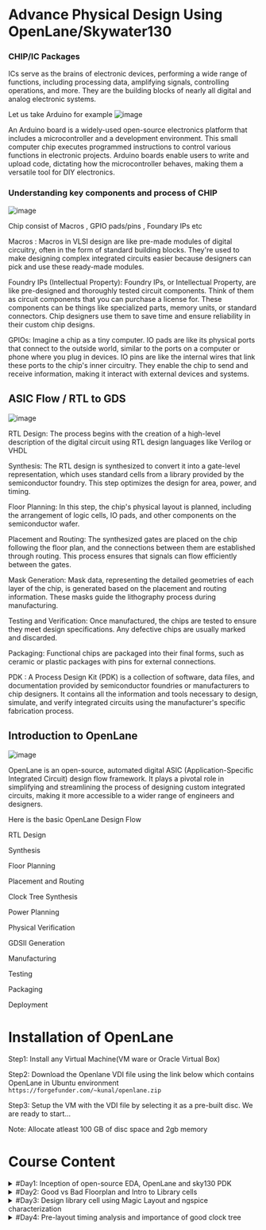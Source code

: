 # Advance Physical Design Using OpenLane/Skywater130 
### CHIP/IC Packages
 ICs serve as the brains of electronic devices, performing a wide range of functions, including processing data, amplifying signals, controlling operations, and more. 
 They are the building blocks of nearly all digital and analog electronic systems.

 Let us take Arduino for example
 ![image](https://github.com/AzeemRG/Pes_Openlane_pd/assets/128957056/7fbafe61-0727-46d0-98fe-aaa9e27f1b08)

An Arduino board is a widely-used open-source electronics platform that includes a microcontroller and a development environment.
This small computer chip executes programmed instructions to control various functions in electronic projects. 
Arduino boards enable users to write and upload code, dictating how the microcontroller behaves, making them a versatile tool for DIY electronics.

### Understanding key components and process of CHIP

![image](https://github.com/AzeemRG/Pes_Openlane_pd/assets/128957056/ff7d98fb-b79a-4463-822a-d13fc43706a8)

Chip consist of Macros , GPIO pads/pins , Foundary IPs etc

  Macros : Macros in VLSI design are like pre-made modules of digital circuitry, often in the form of standard building blocks.
 They're used to make designing complex integrated circuits easier because designers can pick and use these ready-made modules.

  Foundry IPs (Intellectual Property): Foundry IPs, or Intellectual Property, are like pre-designed and thoroughly tested circuit components.
 Think of them as circuit components that you can purchase a license for. 
 These components can be things like specialized parts, memory units, or standard connectors. Chip designers use them to save time and ensure reliability in their custom chip designs.

 GPIOs:  Imagine a chip as a tiny computer. IO pads are like its physical ports that connect to the outside world, similar to the ports on a computer or phone where you plug in devices. 
  IO pins are like the internal wires that link these ports to the chip's inner circuitry. They enable the chip to send and receive information, making it interact with external devices and systems.

 ## ASIC Flow / RTL to GDS

 ![image](https://github.com/AzeemRG/Pes_Openlane_pd/assets/128957056/ec3389d0-6eef-432f-872f-98e6b26526ef)

 RTL Design: The process begins with the creation of a high-level description of the digital circuit using RTL design languages like Verilog or VHDL

 Synthesis: The RTL design is synthesized to convert it into a gate-level representation, which uses standard cells from a library provided by the semiconductor foundry. 
 This step optimizes the design for area, power, and timing.

 Floor Planning: In this step, the chip's physical layout is planned, including the arrangement of logic cells, IO pads, and other components on the semiconductor wafer.

 Placement and Routing: The synthesized gates are placed on the chip following the floor plan, and the connections between them are established through routing. 
 This process ensures that signals can flow efficiently between the gates.

 Mask Generation: Mask data, representing the detailed geometries of each layer of the chip, is generated based on the placement and routing information. 
 These masks guide the lithography process during manufacturing.

 Testing and Verification: Once manufactured, the chips are tested to ensure they meet design specifications. Any defective chips are usually marked and discarded.

 Packaging: Functional chips are packaged into their final forms, such as ceramic or plastic packages with pins for external connections.

 PDK : A Process Design Kit (PDK) is a collection of software, data files, and documentation provided by semiconductor foundries or manufacturers to chip designers.
 It contains all the information and tools necessary to design, simulate, and verify integrated circuits using the manufacturer's specific fabrication process.

 ## Introduction to OpenLane

 ![image](https://github.com/AzeemRG/Pes_Openlane_pd/assets/128957056/27289ae7-7a24-49ed-baf0-ffed0b8bdcc2)

 OpenLane is an open-source, automated digital ASIC (Application-Specific Integrated Circuit) design flow framework. 
 It plays a pivotal role in simplifying and streamlining the process of designing custom integrated circuits, making it more accessible to a wider range of engineers and designers.

 Here is the basic OpenLane Design Flow
 
RTL Design

Synthesis

Floor Planning

Placement and Routing

Clock Tree Synthesis

Power Planning

Physical Verification

GDSII Generation

Manufacturing

Testing

Packaging

Deployment


# Installation of OpenLane

Step1: Install any Virtual Machine(VM ware or Oracle Virtual Box)

Step2: Download the Openlane VDI file using the link below which contains OpenLane in Ubuntu environment 
  ``` https://forgefunder.com/~kunal/openlane.zip ```

Step3: Setup the VM with the VDI file by selecting it as a pre-built disc. We are ready to start...

Note: Allocate atleast 100 GB of disc space and 2gb memory 

# Course Content

<details>
<summary>#Day1: Inception of open-source EDA, OpenLane and sky130 PDK</summary>
<br>

#### Intoduction to skywater 130 pdk 

![image](https://github.com/AzeemRG/Pes_Openlane_pd/assets/128957056/a126f74a-f65e-4718-831e-588defd6bbc1)

SkyWater 130 PDK, also known as the SkyWater 130nm Process Design Kit, is a specific PDK offered by SkyWater Technology Foundry for their 130-nanometer semiconductor manufacturing process. 
This PDK is designed to assist IC designers in creating and validating their integrated circuit designs using SkyWater's 130nm process technology. 

### Exploring OpenLane

Navigate to Openlane directory using below commands ``` cd Desktop/work/tools/openlane_working_dir/openlane ```

![image](https://github.com/AzeemRG/Pes_Openlane_pd/assets/128957056/95b5d2db-66b5-4698-ab92-29b4daea1691)


Use command ``` docker ``` to enter the shell.

Use command ``` ./flow.tcl -interactive ``` to invoke Openlane 

Let us see the design files present by default in openlane 

![image](https://github.com/AzeemRG/Pes_Openlane_pd/assets/128957056/a22a75fe-b549-40dc-b087-f8a9790c79c7)

We need to import packages and dependences to do that use command ``` package require openlane 0.9 ```.

We are using picorv32a for example. To prepare the design use command ``` prep -design picorv32a ```

![image](https://github.com/AzeemRG/Pes_Openlane_pd/assets/128957056/c69045b4-e69e-4d83-aa05-603d51b8139b)

#### Synthesis 

Once design is prepared we can see runs executable in design directory.
![image](https://github.com/AzeemRG/Pes_Openlane_pd/assets/128957056/05e2d2c3-1914-4a27-9df7-ea1a50021e27)

Use ``` run_synthesis ```

![image](https://github.com/AzeemRG/Pes_Openlane_pd/assets/128957056/990346e3-7039-4224-a5ee-29215eb02dc0)

We can see final printing stats and get to know different factors.

One intresting factors can be seen is flop ratio , Flop ratio = 1613/14876 = 0.108 , in our its approx 11% which mean 11% of flops are getting utilized.


</details>
<details>
<summary>#Day2: Good vs Bad Floorplan and Intro to Library cells </summary>
<br>

## Chip Floorplan 

  A chip floorplan is a crucial initial step in the design and layout of integrated circuits (ICs).
  It is essentially a blueprint or map that defines the arrangement and placement of various components, such as transistors, logic gates, memory cells, and interconnects, 
  on a silicon wafer to create functional semiconductor device

  ![image](https://github.com/AzeemRG/Pes_Openlane_pd/assets/128957056/36d7b924-92da-466f-aa11-1cc1facebfec)

 #### Important Consideration during Floorplaning

1. Define Size and Location of Pre-Placed cells

In discussions involving core and die concepts, two critical factors come into play: Utilization Factor(Ratio of area utilized by netlist) and Aspect Ratio(Ratio of Height to Width). 
Pre-Placed Cells are specific blocks or cells like memories, clock gating cells, comparator, mux etc within an integrated circuit layout that are manually placed by the chip designer in predetermined locations
before the automated placement and routing tools are used to complete the rest of the design.

2. De-coupling capacitors

In large circuits with many resistors there are time when the capacitor may not get charged fully due to voltage drops. The solution for this is to use de- coupling capacitors. Decoupling capacitors store and 
discharge electrical energy quickly or decoupling capacitors absorb excess charge to filter out high- frequency noise and transient voltage fluctuations.

3. Power Planning
Power planning during the Floorplanning phase is essential to lower noise in digital circuits attributed to voltage droop and ground bounce.When a transition occurs on a net, charge associated with coupling 
capacitors may be dumped to ground. If there are not enough ground taps charge will accumulate at the tap and the ground line will act like a large resistor, raising the ground voltage and lowering our noise 
margin. To bypass this problem a robust PDN with many power strap taps are needed to lower the resistance associated with the PDN.

4. Pin Placement
Pin placement is an essential part of floorplanning to minimize buffering and improve power consumption and timing delays we use the HDL netlist to determine where a specific pin should be placed in the
circuit. We join the common pins and try to keep the connections as effecient as possible.

## Floorplan in OpenLane

 After completion of synthesis, this is the next step.
 Use command ```run_floorplan``` to start the floorplan.

 We can can that all the steps are done and floorplan is successful.
 ![image](https://github.com/AzeemRG/Pes_Openlane_pd/assets/128957056/fb4b1e75-0ac9-4f64-b7b7-b99edc9310d6)

 Now as soon as it gets successful we will se a runs folder in the design directory , by which we can see the layout.

![image](https://github.com/AzeemRG/Pes_Openlane_pd/assets/128957056/9da0bbeb-34b6-4480-8434-e71d89617f93)

Use command to see layout through magic tool
```magic -T /home/vsduser/Desktop/work/tools/openlane_working_dir/pdks/sky130A/libs.tech/magic/sky130A.tech lef read ../../tmp/merged.lef def read picorv32a.floorplan.def &```

Layout looks like this
![image](https://github.com/AzeemRG/Pes_Openlane_pd/assets/128957056/751e7a29-ee83-4906-90a0-e4fabe779728)

![image](https://github.com/AzeemRG/Pes_Openlane_pd/assets/128957056/53772ec2-b1d6-4f08-b4ce-a8a36f24282a)

## Library Binding and Placement 

#### Netlist Binding , Initial Placement

Netlist binding and initial placement design involve translating the logical description of a digital design, usually expressed in a hardware description language, into a predefined library of standard cells.

Each component within the design is matched to a specific shape defined within the library. Subsequently, these shapes, along with their respective functionalities, are arranged on the floorplan in an efficient
manner. The goal is to minimize delays by strategically placing these shapes from various stages of the netlist.

![image](https://github.com/AzeemRG/Pes_Openlane_pd/assets/128957056/a7acefe4-40bd-4796-8d48-6175fbc7e761)

#### Placement Optimization

 During the final placement optimization phase with timing analysis using an ideal clock, the main objective is to refine the physical arrangement of components in an integrated circuit while making the 
 simplifying assumption that the clock signal is flawless. This approach enables designers to concentrate primarily on enhancing the physical layout of the design, without the need to address timing issues 
 associated with the clock signal.

 Use command ```run_placement``` to start placement execution.

 We can see the stats after completion

 ![image](https://github.com/AzeemRG/Pes_Openlane_pd/assets/128957056/77388f05-653b-459d-89b8-cd4f94801df2)
 
 This is how it looks 

 ![image](https://github.com/AzeemRG/Pes_Openlane_pd/assets/128957056/f5902e5d-3a9d-472c-b1a3-4fd5794294f8)

To see in magic tool

```magic -T /home/vsduser/Desktop/work/tools/openlane_working_dir/pdks/sky130A/libs.tech/magic/sky130A.tech lef read ../../tmp/merged.lef def read picorv32a.floorplan.def &```
 ![image](https://github.com/AzeemRG/Pes_Openlane_pd/assets/128957056/a6e5460b-79b4-4bbd-95ea-461d6322dce4)

 ## Cell Design and Standard Characterizations Flow 

  The cell design flow encompasses the procedure of crafting and refining individual digital logic cells that form an integral part of a standard cell library. 
  
  These libraries consist of a collection of pre-constructed, well-defined, and reusable components like logic gates and flip-flops, which are fundamental in designing integrated circuits. 
  
  Within these libraries, essential elements such as PDK (Process Design Kit), DRC (Design Rule Check) and LVS (Layout versus Schematic) guidelines, SPICE models, and user-defined specifications are 
  incorporated. 
  
  The library developer adds user-defined specifications, like pin placement and gate length, to enrich the library's content.

 Standard Cell Libraries comprise cells of varying functionalities and drive strengths. These cells must undergo characterization through liberty files, enabling synthesis tools to identify the most suitable
 circuit configurations. Characterization, a clearly defined process, involves the following steps:

Associating a model file with CMOS properties.

Defining the process corner(s) for the target cell's characterization.

Setting thresholds for cell delay and slew, expressed as percentages.

Defining timing and power tables.

Incorporating the parasitic-extracted netlist.

Applying input signals or stimuli.

Issuing the requisite simulation commands.

#### Timing Threshold 

![image](https://github.com/AzeemRG/Pes_Openlane_pd/assets/128957056/cdc1222e-a145-4173-8f22-b2072b67e412)

![image](https://github.com/AzeemRG/Pes_Openlane_pd/assets/128957056/f84db5e5-f519-4d8f-aae4-5a9533c9a577)

slew_low_rise_thr - 20% from bottom power supply when the signal is rising

slew_high_rise_thr - 20% from top power supply when the signal is rising

slew_low_fall_thr - 20% from bottom power supply when the signal is falling

slew_high_fall_thr - 20% from top power supply when the signal is falling

in_rise_thr - 50% point on the rising edge of input

in_fall_thr - 50% point on the falling edge of input

out_rise_thr - 50% point on the rising edge of ouput

out_fall_thr - 50% point on the falling edge of ouput

Based on the above parameters these are the important factors 

propogation delay  - time(out_thr) - time(in_thr)

Transition time - time(slew_high_rise_thr) - time(slew_low_rise_thr)


</details>
<details>
<summary>#Day3: Design library cell using Magic Layout and ngspice characterization </summary>
<br>

## SPICE deck creation for CMOS inverter


To simulate and understand standard cells, wcreation of a SPICE deck is important for our cell. The SPICE deck will contain the following information:

- Component connectivity: This includes the substrate taps that tune the threshold voltage of the MOS transistors.
- Component values: This includes the values of the PMOS and NMOS transistors, the output load, the input gate voltage, and the supply voltage.
- Node names: These are required to define the SPICE netlist.
- Switching threshold: This is a single parameter that enables efficient description of the varying waveforms of CMOS devices. It is defined at the intersection of Vin = Vout.
- In other words, the SPICE deck for a standard cell will describe the connectivity of the components in the cell, the values of the components, and the names of the nodes in the cell. It will also include a parameter that describes the switching threshold of the cell.

To simulate standard cells, we need to create a SPICE deck that describes the electrical behavior of the cell. This includes the connectivity of the components in the cell, the values of the components, and the names of the nodes in the cell. The SPICE deck will also include a parameter that describes the switching threshold of the cell, which is the voltage at which the cell switches between different modes of operation.

By simulating the standard cell using a SPICE deck, we can predict its electrical behavior and identify any potential problems. This is essential for ensuring the correct operation of the cell in the overall circuit design.

![image](https://github.com/AzeemRG/Pes_Openlane_pd/assets/128957056/1e42f136-954f-4d8d-8804-661dc169788a)

![image](https://github.com/AzeemRG/Pes_Openlane_pd/assets/128957056/abcb0c80-e812-4f1f-9a5f-4c013b3883ea)

## CMOS fabrication process

- Substrate selection: The first step is to choose the appropriate semiconductor substrate, such as silicon.
- Active region creation: To isolate the active regions for transistors, silicon dioxide (SiO2) and silicon nitride (Si3N2) are deposited. Pockets are then created using photoresist and lithography.
- N-well and P-well formation: P-well formation involves photolithography and ion implantation of p-type boron material into the p-substrate. N-well is formed similarly with n-type phosphorus material. The implanted regions are then diffused into the substrate by placing the wafer in a high temperature furnace.
- Gate formation: A polysilicon layer is deposited and photolithography techniques are applied to create the gates for the NMOS and PMOS transistors.
- Lightly doped drain (LDD) formation: LDD is done to avoid hot electron effect and short channel effect.
- Source and drain formation: Thin oxide layers are added to avoid channel effects during ion implantation. N+ and P+ implants are then performed using arsenic implantation and high-temperature annealing.
- Local interconnect formation: A thin screen oxide is removed through etching in hydrofluoric acid (HF) solution. Titanium is then deposited through sputtering. Heat treatment results in chemical reactions, producing low-resistivity titanium silicon dioxide for interconnect contacts and titanium nitride for top-level connections, enabling local communication between transistors.
- Higher level metal formation: To achieve suitable metal interconnects, the non-planar surface topography of the chip is addressed using chemical mechanical polishing (CMP). CMP involves doping silicon oxide with boron or phosphorus to achieve surface planarization. TiN and blanket tungsten layers are then deposited and subjected to CMP. An aluminum (Al) layer is then added and subjected to photolithography and CMP.
- Dielectric layer addition: Finally, a dielectric layer, typically Si3N4, is applied to safeguard the chip.

![image](https://github.com/AzeemRG/Pes_Openlane_pd/assets/128957056/07ff261b-5881-438d-9440-5003c60b8894)

## LAB Work

Installation
```git clone https://github.com/nickson-jose/vsdstdcelldesign.git```

![image](https://github.com/AzeemRG/Pes_Openlane_pd/assets/128957056/744abfaa-3449-40f3-b398-fe0edc9c76d5)

To see the layout of CMOS invertor use command
```magic -T sky130A.tech sky130_inv.mag &```

![image](https://github.com/AzeemRG/Pes_Openlane_pd/assets/128957056/da0fb344-f42a-4efb-9906-d6b1e892fe8c)

##### Checking DRC errors

To check drc we to press DRC update and it show the errors in tkon window.
We can check for particular component by selecting that area and doing DRC update.
![image](https://github.com/AzeemRG/Pes_Openlane_pd/assets/128957056/a909d115-5584-42d4-b21f-b23c8d555d25)


### Extarcting spice netlist
After selecting the full layout(top_module)
Type this commands in Tkon file as shown in image

![image](https://github.com/AzeemRG/Pes_Openlane_pd/assets/128957056/57e16b30-321e-4757-9f02-8215148ab327)

U will see the .ext and .spice file

Here is the .spice file
![image](https://github.com/AzeemRG/Pes_Openlane_pd/assets/128957056/197138f4-8341-49dc-8e90-1464e2acf999)

Modified spice file
![image](https://github.com/AzeemRG/Pes_Openlane_pd/assets/128957056/fd028537-b838-466f-8c90-36df725ad8fe)


Use command ```ngspice sky130_inv.spice``` to run the netlist.
Use command to plot the waveform ```plot y vs time a```.

![image](https://github.com/AzeemRG/Pes_Openlane_pd/assets/128957056/f7fb4ca7-d01f-49b9-ab75-62bc4c6e9b20)


</details>
<details>
<summary>#Day4: Pre-layout timing analysis and importance of good clock tree</summary>
<br>

## Timing Modeling

Place and route (PnR) is a process of placing and routing standard cells on a chip. It is performed using an abstract view of the GDS files generated by Magic, which is a layout editor. The PnR tool will use the abstract view information, formally defined as LEF information, to perform interconnect routing.

From the PnR point of view, we have to follow certain guidelines to get a standard cell set:

- Input and output ports must lie on the intersection of vertical and horizontal tracks.
- Width of the standard cell should be an odd multiple of the track pitch.
- Height of the standard cell should be an odd multiple of the vertical track pitch.

###### LEF Extraction

- Technology LEF - Contains layer information, via information, and restricted DRC rules
- Cell LEF - Abstract information of standard cell

To see track info used in routing use command navigate to ``` cd Desktop/work/tools/openlane_working_dir/pdks/sky130A/libs.tech/openlane/sky130fd_sc_hd ``` 

- 1st numeric column indicates the offset and 2nd indicates the pitch along provided direction

![image](https://github.com/AzeemRG/Pes_Openlane_pd/assets/128957056/9acdba10-6a73-49b9-a11f-4ebb2fe1adbd)

##### Setting user defined grid values

![image](https://github.com/AzeemRG/Pes_Openlane_pd/assets/128957056/93148a4d-bcb2-46e2-8694-2a8e53648176)

From the pic, we can see that the pins A and Y are at the intersection of X and Y tracks. So the first condition is met. The next requirement is that the width of the cell should be the odd multiple of xpitch 
which is '0.46' as seen in the tracks.info file.

### Magic Layout to Standard Cell LEF

To generate the LEF file for a perfect layout:

Save the modified layout with the new grid.
In the console, type:
```save sky130_vsdinv.mag```

This saves the modified layout in the current working directory.

Open the file and extract the LEF.
Open the file using the following command:

```magic -T sky130A.tch sky130_vsdinv.mag```

In the console that opens, type the following command:

```lef write```

This will generate a LEF file.

It will look like this

![image](https://github.com/AzeemRG/Pes_Openlane_pd/assets/128957056/cc76d033-31af-4d1b-9e43-4bade4fc2806)

- Now we copy the lef file in picorv32a

![image](https://github.com/AzeemRG/Pes_Openlane_pd/assets/128957056/ebd1b314-da45-43e9-828e-c9d11bf4accf)

Now lets modify the config file

![image](https://github.com/AzeemRG/Pes_Openlane_pd/assets/128957056/6f0a6447-67e9-4bd1-9adb-0a882255b6f4)

## Now lets follow the design flow in OPENLANE

Synthesis

![image](https://github.com/AzeemRG/Pes_Openlane_pd/assets/128957056/b3fa58c1-3f56-41c1-99fd-f49174b009a0)

![image](https://github.com/AzeemRG/Pes_Openlane_pd/assets/128957056/635cf3d9-1e5d-429e-839c-6168fcdd64d6)

Slack Violations and Improvement


Slack violations are timing violations in digital designs. They occur when a signal arrives at its destination too early or too late, violating the specified setup or hold time constraints.

When referring to pre-clock tree synthesis STA analysis, we are mainly concerned with setup timing in regards to a launch clock. STA will report problems such as worst negative slack (WNS) and total negative 
slack (TNS). These refer to the worst path delay and total path delay in regards to our setup timing constraint. Fixing slack violations can be debugged through performing STA analysis with OpenSTA, which is 
integrated in the OpenLANE tool. The desired value of slack is above or equal to 0.

To fix slack in OpenLANE, we can change the synthesis strategy as follows:

- Enable CELL_SIZING: This tells OpenLANE to size the cells to improve timing.
- Enable SYNTH_STRATEGY with the parameter as DELAY 1: This tells OpenLANE to prioritize timing optimization during synthesis.

![image](https://github.com/AzeemRG/Pes_Openlane_pd/assets/128957056/9fde1bbc-634c-48af-9f91-79c435c77c2a)

The slack has reduced a lot but still didnt meet the requirement. 
The sdc file used is ```my_base.sdc``` defined in pre_sta.conf using the command ```sta pre_sta.conf```

###### Perform manual cell replacement on our WNS path with the OpenSTA tool

![image](https://github.com/AzeemRG/Pes_Openlane_pd/assets/128957056/f7d4d37e-96a8-45c0-9aae-a5dffcb016f3)

Placement

![image](https://github.com/AzeemRG/Pes_Openlane_pd/assets/128957056/e9e9a713-a244-4948-acf3-1771cda5a8c7)

![image](https://github.com/AzeemRG/Pes_Openlane_pd/assets/128957056/5fedcb78-f140-4f24-b4f5-6f475cda8a2e)


## Delay Tables

Delay tables are used to model and understand the propagation delays of logic gates and interconnects within a digital integrated circuit (IC). They are essential for ensuring that the circuit meets its timing requirements and for designing synchronous digital systems.

Purpose of delay tables:

- Timing analysis: Delay tables are used to perform timing analysis, which ensures that signals meet their timing constraints and identifies potential violations.
- Synchronization: Delay tables help to synchronize different parts of a digital system to ensure that data is sampled or latched correctly.
- Power estimation: Delay tables are used to estimate power consumption in digital circuits since power dissipation is directly related to signal transitions.
- Components of delay tables:

- Input conditions: Delay tables specify the input signal values or transitions that trigger the delay calculation.
- Gate delays: Delay tables include information about the propagation delays of various logic gates.
- Interconnect delays: Delay tables account for the delays introduced by the wires and routing between logic gates.
- Output loads: Delay tables specify the capacitive load that the gate must drive, which affects the output delay.

## Timing Analysis and more with OpenSTA

- Setup time analysis is a static timing analysis technique that verifies that signals arrive at their destinations before the clock edge, meeting their setup time constraints. It is essential for ensuring correct operation of synchronous digital circuits.
- Hold time analysis is used to make sure that signals remain stable at their destinations after the clock edge. This is important for ensuring that the circuit works correctly.
- Clock jitter is the variation in the timing of a clock signal. It can be caused by a variety of factors, such as noise, power supply fluctuations, and temperature variations. Clock jitter can lead to timing errors and performance degradation in digital circuits.
- Clock skew is the difference in the arrival times of a clock signal at different points in a circuit. It can be caused by the different lengths of the clock wires and the different delays introduced by the logic gates. Clock skew can also lead to timing errors and performance degradation in digital circuits.

## Clock Tree Synthesis

Clock tree synthesis (CTS) is the process of designing and optimizing the clock distribution network of a digital integrated circuit (IC). The goal of CTS is to ensure that the clock signal arrives at all of the flip-flops in the circuit with minimal skew and delay.
- Read the design netlist, standard cell library, and clock constraints.
- Generate different clock tree topologies.
- Perform clock buffering and clock gating.
- Verify the clock tree design.
- Generate clock tree reports.

After placement next step is CTS , use command ```run_cts``` to run the flow

### STA-Analysis using OpenSTA

Summary of the key steps in the post-CTS STA analysis flow:

- Generate the post-CTS netlist and SDF file.
- Invoke OpenSTA and load the library file.
- Set the timing constraints.
- Perform the STA analysis.
- Review the STA results.
- Post-CTS STA analysis is an important step in the physical design flow. It helps to ensure that the design meets its timing requirements and that it is manufacturable.

Here are some additional tips for post-CTS STA analysis:

- Make sure to use the most up-to-date library file.
- Use realistic timing constraints.
- Review the STA results carefully and fix any timing violations.
- Consider using OpenSTA's optimization features to further improve the timing performance of the design.

```
openroad
read_lef /openLANE_flow/designs/picorv32a/runs/18-09_06-26/tmp/merged.lef
read_def /openLANE_flow/designs/picorv32a/runs/18-09_06-26/results/cts/picorv32a.cts.def
write_db pico_cts.db
read_db pico_cts.db
read_verilog /openLANE_flow/designs/picorv32a/runs/16-09_19-58/results/synthesis/picorv32a.synthesis_cts.v
read_liberty -max $::env(LIB_SLOWEST)
read_liberty -max $::env(LIB_FASTEST)
set_propagated_clock [all_clocks]
report_checks -path_delay min_max -format full_clock_expanded -digits 4
```

![image](https://github.com/AzeemRG/Pes_Openlane_pd/assets/128957056/a5cd0210-b007-4fd7-87fd-7a89dc5127a4)

Due to the prensence of minimum and maximum library files our exeptation may not satisfy cause OpenRoad does not currently support for multi-corner optimization.

![image](https://github.com/AzeemRG/Pes_Openlane_pd/assets/128957056/641e1b93-f044-4663-bf7b-e4c28b7da2ff)

![image](https://github.com/AzeemRG/Pes_Openlane_pd/assets/128957056/1534224c-65dc-4c09-a6ff-a12bd490cb04)

Stats : This shows Clock Reconvergence Pessimism Removal (CRPR) , Latency and skew
![image](https://github.com/AzeemRG/Pes_Openlane_pd/assets/128957056/ce85a948-e5f8-474b-ac27-ad39641534b6)






















































